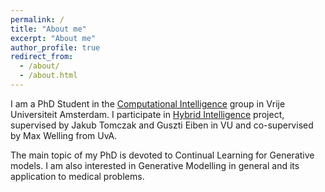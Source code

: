 ```yaml
---
permalink: /
title: "About me"
excerpt: "About me"
author_profile: true
redirect_from: 
  - /about/
  - /about.html
---
```


I am a PhD Student in the [Computational Intelligence](https://cs.vu.nl/ci/) group in Vrije Universiteit Amsterdam. 
I participate in [Hybrid Intelligence](https://www.hybrid-intelligence-centre.nl/) project, supervised by Jakub Tomczak and Guszti Eiben in VU and co-supervised by Max Welling from UvA.

The main topic of my PhD is devoted to Continual Learning for Generative models. I am also interested in Generative Modelling in general and its application to medical problems.

 


